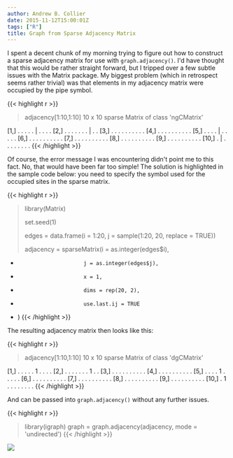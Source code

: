```yaml
---
author: Andrew B. Collier
date: 2015-11-12T15:00:01Z
tags: ["R"]
title: Graph from Sparse Adjacency Matrix
---
```


I spent a decent chunk of my morning trying to figure out how to construct a sparse adjacency matrix for use with `graph.adjacency()`. I'd have thought that this would be rather straight forward, but I tripped over a few subtle issues with the Matrix package. My biggest problem (which in retrospect seems rather trivial) was that elements in my adjacency matrix were occupied by the pipe symbol.

<!--more-->

{{< highlight r >}}
> adjacency[1:10,1:10]
10 x 10 sparse Matrix of class 'ngCMatrix'
                         
 [1,] . . . . . | . . . .
 [2,] . . . . . . . | . .
 [3,] . . . . . . . . . .
 [4,] . . . . . . . . . .
 [5,] . . . . | . . . . .
 [6,] . . . . . . . . . .
 [7,] . . . . . . . . . .
 [8,] . . . . . . . . . .
 [9,] . . . . . . . . . .
[10,] . | . . . . . . . .
{{< /highlight >}}

Of course, the error message I was encountering didn't point me to this fact. No, that would have been far too simple! The solution is highlighted in the sample code below: you need to specify the symbol used for the occupied sites in the sparse matrix.

{{< highlight r >}}
> library(Matrix)
> 
> set.seed(1)
> 
> edges = data.frame(i = 1:20, j = sample(1:20, 20, replace = TRUE))
> 
> adjacency = sparseMatrix(i = as.integer(edges$i),
+                          j = as.integer(edges$j),
+                          x = 1,
+                          dims = rep(20, 2),
+                          use.last.ij = TRUE
+ )
{{< /highlight >}}

The resulting adjacency matrix then looks like this:

{{< highlight r >}}
> adjacency[1:10,1:10]
10 x 10 sparse Matrix of class 'dgCMatrix'
                         
 [1,] . . . . . 1 . . . .
 [2,] . . . . . . . 1 . .
 [3,] . . . . . . . . . .
 [4,] . . . . . . . . . .
 [5,] . . . . 1 . . . . .
 [6,] . . . . . . . . . .
 [7,] . . . . . . . . . .
 [8,] . . . . . . . . . .
 [9,] . . . . . . . . . .
[10,] . 1 . . . . . . . .
{{< /highlight >}}

And can be passed into `graph.adjacency()` without any further issues.

{{< highlight r >}}
> library(igraph)
> graph = graph.adjacency(adjacency, mode = 'undirected')
{{< /highlight >}}

<img src="/img/2015/11/simple-graph.png">